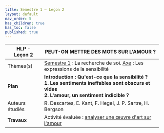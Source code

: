 ```yaml
---
title: Semestre 1 – Leçon 2
layout: default
nav_order: 5
has_children: true
has_toc: false
published: true
---
```



| HLP - Leçon 2       | PEUT-ON METTRE DES MOTS SUR L'AMOUR ?                                  |
| ----------------------------- | ------------------------------------------------------------ |
| Thèmes(s)                     | <u>Semestre 1</u> : La recherche de soi. <u>Axe</u> : Les expressions de la sensibilité  |
| **Plan**                      | **Introduction : Qu'est-ce que la sensibilité ?<br />1. Les sentiments ineffables sont obscurs et vides<br />2. L'amour, un sentiment indicible ?** |
| Auteurs étudiés               | R. Descartes, E. Kant, F. Hegel, J. P. Sartre, H. Bergson |
| **Travaux** | Activité évaluée : [analyser une œuvre d'art sur l'amour](../../docs/S1L2/S1L2-4.html) |